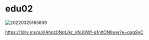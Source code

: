 # edu02

![20220325165839](https://user-images.githubusercontent.com/34525953/160078890-f133bb3d-ba25-467b-846a-9f7092925c11.png)


https://1drv.ms/p/s!Ahnz0NqtJkr_nNJ0Wf-q1nltONIlww?e=oqg9vC
